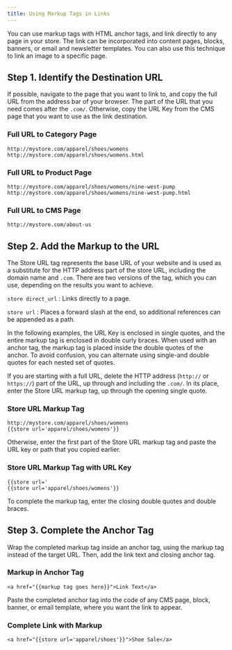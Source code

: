 ```yaml
---
title: Using Markup Tags in Links
---
```


You can use markup tags with HTML anchor tags, and link directly to any page in your store. The link can be incorporated into content pages, blocks, banners, or email and newsletter templates. You can also use this technique to link an image to a specific page.

## Step 1. Identify the Destination URL

If possible, navigate to the page that you want to link to, and copy the full URL from the address bar of your browser. The part of the URL that you need comes after the `.com/`. Otherwise, copy the URL Key from the CMS page that you want to use as the link destination.

### Full URL to Category Page

    http://mystore.com/apparel/shoes/womens
    http://mystore.com/apparel/shoes/womens.html

### Full URL to Product Page

    http://mystore.com/apparel/shoes/womens/nine-west-pump
    http://mystore.com/apparel/shoes/womens/nine-west-pump.html

### Full URL to CMS Page

    http://mystore.com/about-us

## Step 2. Add the Markup to the URL

The Store URL tag represents the base URL of your website and is used as a substitute for the HTTP address part of the store URL, including the domain name and `.com`. There are two versions of the tag, which you can use, depending on the results you want to achieve.

`store direct_url`
 : Links directly to a page.

`store url`
 : Places a forward slash at the end, so additional references can be appended as a path.

In the following examples, the URL Key is enclosed in single quotes, and the entire markup tag is enclosed in double curly braces. When used with an anchor tag, the markup tag is placed inside the double quotes of the anchor. To avoid confusion, you can alternate using single-and double quotes for each nested set of quotes.

If you are starting with a full URL, delete the HTTP address (`http://` or `https://`) part of the URL, up through and including the `.com/`. In its place, enter the Store URL markup tag, up through the opening single quote.

<!-- {% raw %} -->

### Store URL Markup Tag

    http://mystore.com/apparel/shoes/womens
    {{store url='apparel/shoes/womens'}}

Otherwise, enter the first part of the Store URL markup tag and paste the URL key or path that you copied earlier.

### Store URL Markup Tag  with URL Key

    {{store url='
    {{store url='apparel/shoes/womens'}}

To complete the markup tag, enter the closing double quotes and double braces.

## Step 3. Complete the Anchor Tag

Wrap the completed markup tag inside an anchor tag, using the markup tag instead of the target URL. Then, add the link text and closing anchor tag.

### Markup in Anchor Tag

    <a href="{{markup tag goes here}}">Link Text</a>

Paste the completed anchor tag into the code of any CMS page, block, banner, or email template, where you want the link to appear.

### Complete Link with Markup

    <a href="{{store url='apparel/shoes'}}">Shoe Sale</a>

<!-- {% endraw %} -->